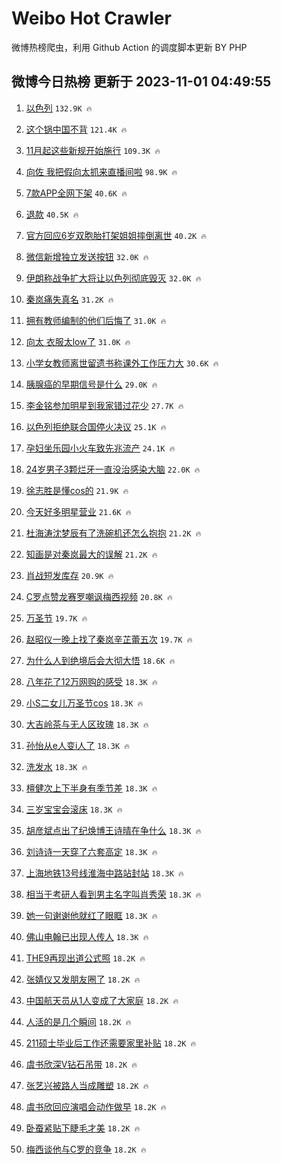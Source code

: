 # Weibo Hot Crawler 



微博热榜爬虫，利用 Github Action 的调度脚本更新 BY PHP 


## 微博今日热榜 更新于 2023-11-01 04:49:55 
1. [以色列](https://s.weibo.com/weibo?q=%23%E4%BB%A5%E8%89%B2%E5%88%97%23&t=31&band_rank=1&Refer=top) `132.9K 🔥` 

1. [这个锅中国不背](https://s.weibo.com/weibo?q=%23%E8%BF%99%E4%B8%AA%E9%94%85%E4%B8%AD%E5%9B%BD%E4%B8%8D%E8%83%8C%23&t=31&band_rank=2&Refer=top) `121.4K 🔥` 

1. [11月起这些新规开始施行](https://s.weibo.com/weibo?q=%2311%E6%9C%88%E8%B5%B7%E8%BF%99%E4%BA%9B%E6%96%B0%E8%A7%84%E5%BC%80%E5%A7%8B%E6%96%BD%E8%A1%8C%23&t=31&band_rank=3&Refer=top) `109.3K 🔥` 

1. [向佐 我把假向太抓来直播间啦](https://s.weibo.com/weibo?q=%E5%90%91%E4%BD%90%20%E6%88%91%E6%8A%8A%E5%81%87%E5%90%91%E5%A4%AA%E6%8A%93%E6%9D%A5%E7%9B%B4%E6%92%AD%E9%97%B4%E5%95%A6&t=31&band_rank=4&Refer=top) `98.9K 🔥` 

1. [7款APP全网下架](https://s.weibo.com/weibo?q=%237%E6%AC%BEAPP%E5%85%A8%E7%BD%91%E4%B8%8B%E6%9E%B6%23&t=31&band_rank=5&Refer=top) `40.6K 🔥` 

1. [退款](https://s.weibo.com/weibo?q=%E9%80%80%E6%AC%BE&t=31&band_rank=6&Refer=top) `40.5K 🔥` 

1. [官方回应6岁双胞胎打架姐姐摔倒离世](https://s.weibo.com/weibo?q=%23%E5%AE%98%E6%96%B9%E5%9B%9E%E5%BA%946%E5%B2%81%E5%8F%8C%E8%83%9E%E8%83%8E%E6%89%93%E6%9E%B6%E5%A7%90%E5%A7%90%E6%91%94%E5%80%92%E7%A6%BB%E4%B8%96%23&t=31&band_rank=7&Refer=top) `40.2K 🔥` 

1. [微信新增独立发送按钮](https://s.weibo.com/weibo?q=%23%E5%BE%AE%E4%BF%A1%E6%96%B0%E5%A2%9E%E7%8B%AC%E7%AB%8B%E5%8F%91%E9%80%81%E6%8C%89%E9%92%AE%23&t=31&band_rank=8&Refer=top) `32.0K 🔥` 

1. [伊朗称战争扩大将让以色列彻底毁灭](https://s.weibo.com/weibo?q=%23%E4%BC%8A%E6%9C%97%E7%A7%B0%E6%88%98%E4%BA%89%E6%89%A9%E5%A4%A7%E5%B0%86%E8%AE%A9%E4%BB%A5%E8%89%B2%E5%88%97%E5%BD%BB%E5%BA%95%E6%AF%81%E7%81%AD%23&t=31&band_rank=9&Refer=top) `32.0K 🔥` 

1. [秦岚痛失真名](https://s.weibo.com/weibo?q=%23%E7%A7%A6%E5%B2%9A%E7%97%9B%E5%A4%B1%E7%9C%9F%E5%90%8D%23&t=31&band_rank=10&Refer=top) `31.2K 🔥` 

1. [拥有教师编制的他们后悔了](https://s.weibo.com/weibo?q=%23%E6%8B%A5%E6%9C%89%E6%95%99%E5%B8%88%E7%BC%96%E5%88%B6%E7%9A%84%E4%BB%96%E4%BB%AC%E5%90%8E%E6%82%94%E4%BA%86%23&t=31&band_rank=11&Refer=top) `31.0K 🔥` 

1. [向太 衣服太low了](https://s.weibo.com/weibo?q=%E5%90%91%E5%A4%AA%20%E8%A1%A3%E6%9C%8D%E5%A4%AAlow%E4%BA%86&t=31&band_rank=12&Refer=top) `31.0K 🔥` 

1. [小学女教师离世留遗书称课外工作压力大](https://s.weibo.com/weibo?q=%23%E5%B0%8F%E5%AD%A6%E5%A5%B3%E6%95%99%E5%B8%88%E7%A6%BB%E4%B8%96%E7%95%99%E9%81%97%E4%B9%A6%E7%A7%B0%E8%AF%BE%E5%A4%96%E5%B7%A5%E4%BD%9C%E5%8E%8B%E5%8A%9B%E5%A4%A7%23&t=31&band_rank=13&Refer=top) `30.6K 🔥` 

1. [胰腺癌的早期信号是什么](https://s.weibo.com/weibo?q=%23%E8%83%B0%E8%85%BA%E7%99%8C%E7%9A%84%E6%97%A9%E6%9C%9F%E4%BF%A1%E5%8F%B7%E6%98%AF%E4%BB%80%E4%B9%88%23&t=31&band_rank=14&Refer=top) `29.0K 🔥` 

1. [李金铭参加明星到我家错过花少](https://s.weibo.com/weibo?q=%23%E6%9D%8E%E9%87%91%E9%93%AD%E5%8F%82%E5%8A%A0%E6%98%8E%E6%98%9F%E5%88%B0%E6%88%91%E5%AE%B6%E9%94%99%E8%BF%87%E8%8A%B1%E5%B0%91%23&t=31&band_rank=15&Refer=top) `27.7K 🔥` 

1. [以色列拒绝联合国停火决议](https://s.weibo.com/weibo?q=%23%E4%BB%A5%E8%89%B2%E5%88%97%E6%8B%92%E7%BB%9D%E8%81%94%E5%90%88%E5%9B%BD%E5%81%9C%E7%81%AB%E5%86%B3%E8%AE%AE%23&t=31&band_rank=16&Refer=top) `25.1K 🔥` 

1. [孕妇坐乐园小火车致先兆流产](https://s.weibo.com/weibo?q=%23%E5%AD%95%E5%A6%87%E5%9D%90%E4%B9%90%E5%9B%AD%E5%B0%8F%E7%81%AB%E8%BD%A6%E8%87%B4%E5%85%88%E5%85%86%E6%B5%81%E4%BA%A7%23&t=31&band_rank=17&Refer=top) `24.1K 🔥` 

1. [24岁男子3颗烂牙一直没治感染大脑](https://s.weibo.com/weibo?q=%2324%E5%B2%81%E7%94%B7%E5%AD%903%E9%A2%97%E7%83%82%E7%89%99%E4%B8%80%E7%9B%B4%E6%B2%A1%E6%B2%BB%E6%84%9F%E6%9F%93%E5%A4%A7%E8%84%91%23&t=31&band_rank=18&Refer=top) `22.0K 🔥` 

1. [徐志胜是懂cos的](https://s.weibo.com/weibo?q=%23%E5%BE%90%E5%BF%97%E8%83%9C%E6%98%AF%E6%87%82cos%E7%9A%84%23&t=31&band_rank=19&Refer=top) `21.9K 🔥` 

1. [今天好多明星营业](https://s.weibo.com/weibo?q=%23%E4%BB%8A%E5%A4%A9%E5%A5%BD%E5%A4%9A%E6%98%8E%E6%98%9F%E8%90%A5%E4%B8%9A%23&t=31&band_rank=20&Refer=top) `21.6K 🔥` 

1. [杜海涛沈梦辰有了洗碗机还怎么抱抱](https://s.weibo.com/weibo?q=%23%E6%9D%9C%E6%B5%B7%E6%B6%9B%E6%B2%88%E6%A2%A6%E8%BE%B0%E6%9C%89%E4%BA%86%E6%B4%97%E7%A2%97%E6%9C%BA%E8%BF%98%E6%80%8E%E4%B9%88%E6%8A%B1%E6%8A%B1%23&t=31&band_rank=21&Refer=top) `21.2K 🔥` 

1. [知画是对秦岚最大的误解](https://s.weibo.com/weibo?q=%23%E7%9F%A5%E7%94%BB%E6%98%AF%E5%AF%B9%E7%A7%A6%E5%B2%9A%E6%9C%80%E5%A4%A7%E7%9A%84%E8%AF%AF%E8%A7%A3%23&t=31&band_rank=22&Refer=top) `21.2K 🔥` 

1. [肖战短发库存](https://s.weibo.com/weibo?q=%23%E8%82%96%E6%88%98%E7%9F%AD%E5%8F%91%E5%BA%93%E5%AD%98%23&t=31&band_rank=23&Refer=top) `20.9K 🔥` 

1. [C罗点赞龙赛罗嘲讽梅西视频](https://s.weibo.com/weibo?q=%23C%E7%BD%97%E7%82%B9%E8%B5%9E%E9%BE%99%E8%B5%9B%E7%BD%97%E5%98%B2%E8%AE%BD%E6%A2%85%E8%A5%BF%E8%A7%86%E9%A2%91%23&t=31&band_rank=24&Refer=top) `20.8K 🔥` 

1. [万圣节](https://s.weibo.com/weibo?q=%E4%B8%87%E5%9C%A3%E8%8A%82&t=31&band_rank=25&Refer=top) `19.7K 🔥` 

1. [赵昭仪一晚上找了秦岚辛芷蕾五次](https://s.weibo.com/weibo?q=%23%E8%B5%B5%E6%98%AD%E4%BB%AA%E4%B8%80%E6%99%9A%E4%B8%8A%E6%89%BE%E4%BA%86%E7%A7%A6%E5%B2%9A%E8%BE%9B%E8%8A%B7%E8%95%BE%E4%BA%94%E6%AC%A1%23&t=31&band_rank=26&Refer=top) `19.7K 🔥` 

1. [为什么人到绝境后会大彻大悟](https://s.weibo.com/weibo?q=%E4%B8%BA%E4%BB%80%E4%B9%88%E4%BA%BA%E5%88%B0%E7%BB%9D%E5%A2%83%E5%90%8E%E4%BC%9A%E5%A4%A7%E5%BD%BB%E5%A4%A7%E6%82%9F&t=31&band_rank=27&Refer=top) `18.6K 🔥` 

1. [八年花了12万网购的感受](https://s.weibo.com/weibo?q=%23%E5%85%AB%E5%B9%B4%E8%8A%B1%E4%BA%8612%E4%B8%87%E7%BD%91%E8%B4%AD%E7%9A%84%E6%84%9F%E5%8F%97%23&t=31&band_rank=28&Refer=top) `18.3K 🔥` 

1. [小S二女儿万圣节cos](https://s.weibo.com/weibo?q=%23%E5%B0%8FS%E4%BA%8C%E5%A5%B3%E5%84%BF%E4%B8%87%E5%9C%A3%E8%8A%82cos%23&t=31&band_rank=29&Refer=top) `18.3K 🔥` 

1. [大吉岭茶与无人区玫瑰](https://s.weibo.com/weibo?q=%E5%A4%A7%E5%90%89%E5%B2%AD%E8%8C%B6%E4%B8%8E%E6%97%A0%E4%BA%BA%E5%8C%BA%E7%8E%AB%E7%91%B0&t=31&band_rank=30&Refer=top) `18.3K 🔥` 

1. [孙怡从e人变i人了](https://s.weibo.com/weibo?q=%23%E5%AD%99%E6%80%A1%E4%BB%8Ee%E4%BA%BA%E5%8F%98i%E4%BA%BA%E4%BA%86%23&t=31&band_rank=31&Refer=top) `18.3K 🔥` 

1. [洗发水](https://s.weibo.com/weibo?q=%E6%B4%97%E5%8F%91%E6%B0%B4&t=31&band_rank=32&Refer=top) `18.3K 🔥` 

1. [檀健次上下半身有季节差](https://s.weibo.com/weibo?q=%23%E6%AA%80%E5%81%A5%E6%AC%A1%E4%B8%8A%E4%B8%8B%E5%8D%8A%E8%BA%AB%E6%9C%89%E5%AD%A3%E8%8A%82%E5%B7%AE%23&t=31&band_rank=33&Refer=top) `18.3K 🔥` 

1. [三岁宝宝会滚床](https://s.weibo.com/weibo?q=%E4%B8%89%E5%B2%81%E5%AE%9D%E5%AE%9D%E4%BC%9A%E6%BB%9A%E5%BA%8A&t=31&band_rank=34&Refer=top) `18.3K 🔥` 

1. [胡彦斌点出了纪焕博王诗晴在争什么](https://s.weibo.com/weibo?q=%23%E8%83%A1%E5%BD%A6%E6%96%8C%E7%82%B9%E5%87%BA%E4%BA%86%E7%BA%AA%E7%84%95%E5%8D%9A%E7%8E%8B%E8%AF%97%E6%99%B4%E5%9C%A8%E4%BA%89%E4%BB%80%E4%B9%88%23&t=31&band_rank=35&Refer=top) `18.3K 🔥` 

1. [刘诗诗一天穿了六套高定](https://s.weibo.com/weibo?q=%E5%88%98%E8%AF%97%E8%AF%97%E4%B8%80%E5%A4%A9%E7%A9%BF%E4%BA%86%E5%85%AD%E5%A5%97%E9%AB%98%E5%AE%9A&t=31&band_rank=36&Refer=top) `18.3K 🔥` 

1. [上海地铁13号线淮海中路站封站](https://s.weibo.com/weibo?q=%23%E4%B8%8A%E6%B5%B7%E5%9C%B0%E9%93%8113%E5%8F%B7%E7%BA%BF%E6%B7%AE%E6%B5%B7%E4%B8%AD%E8%B7%AF%E7%AB%99%E5%B0%81%E7%AB%99%23&t=31&band_rank=37&Refer=top) `18.3K 🔥` 

1. [相当于考研人看到男主名字叫肖秀荣](https://s.weibo.com/weibo?q=%E7%9B%B8%E5%BD%93%E4%BA%8E%E8%80%83%E7%A0%94%E4%BA%BA%E7%9C%8B%E5%88%B0%E7%94%B7%E4%B8%BB%E5%90%8D%E5%AD%97%E5%8F%AB%E8%82%96%E7%A7%80%E8%8D%A3&t=31&band_rank=38&Refer=top) `18.3K 🔥` 

1. [她一句谢谢他就红了眼眶](https://s.weibo.com/weibo?q=%23%E5%A5%B9%E4%B8%80%E5%8F%A5%E8%B0%A2%E8%B0%A2%E4%BB%96%E5%B0%B1%E7%BA%A2%E4%BA%86%E7%9C%BC%E7%9C%B6%23&t=31&band_rank=39&Refer=top) `18.3K 🔥` 

1. [佛山电翰已出现人传人](https://s.weibo.com/weibo?q=%23%E4%BD%9B%E5%B1%B1%E7%94%B5%E7%BF%B0%E5%B7%B2%E5%87%BA%E7%8E%B0%E4%BA%BA%E4%BC%A0%E4%BA%BA%23&t=31&band_rank=40&Refer=top) `18.3K 🔥` 

1. [THE9再现出道公式照](https://s.weibo.com/weibo?q=%23THE9%E5%86%8D%E7%8E%B0%E5%87%BA%E9%81%93%E5%85%AC%E5%BC%8F%E7%85%A7%23&t=31&band_rank=41&Refer=top) `18.2K 🔥` 

1. [张婧仪又发朋友圈了](https://s.weibo.com/weibo?q=%23%E5%BC%A0%E5%A9%A7%E4%BB%AA%E5%8F%88%E5%8F%91%E6%9C%8B%E5%8F%8B%E5%9C%88%E4%BA%86%23&t=31&band_rank=42&Refer=top) `18.2K 🔥` 

1. [中国航天员从1人变成了大家庭](https://s.weibo.com/weibo?q=%23%E4%B8%AD%E5%9B%BD%E8%88%AA%E5%A4%A9%E5%91%98%E4%BB%8E1%E4%BA%BA%E5%8F%98%E6%88%90%E4%BA%86%E5%A4%A7%E5%AE%B6%E5%BA%AD%23&t=31&band_rank=43&Refer=top) `18.2K 🔥` 

1. [人活的是几个瞬间](https://s.weibo.com/weibo?q=%E4%BA%BA%E6%B4%BB%E7%9A%84%E6%98%AF%E5%87%A0%E4%B8%AA%E7%9E%AC%E9%97%B4&t=31&band_rank=44&Refer=top) `18.2K 🔥` 

1. [211硕士毕业后工作还需要家里补贴](https://s.weibo.com/weibo?q=%23211%E7%A1%95%E5%A3%AB%E6%AF%95%E4%B8%9A%E5%90%8E%E5%B7%A5%E4%BD%9C%E8%BF%98%E9%9C%80%E8%A6%81%E5%AE%B6%E9%87%8C%E8%A1%A5%E8%B4%B4%23&t=31&band_rank=45&Refer=top) `18.2K 🔥` 

1. [虞书欣深V钻石吊带](https://s.weibo.com/weibo?q=%23%E8%99%9E%E4%B9%A6%E6%AC%A3%E6%B7%B1V%E9%92%BB%E7%9F%B3%E5%90%8A%E5%B8%A6%23&t=31&band_rank=46&Refer=top) `18.2K 🔥` 

1. [张艺兴被路人当成雕塑](https://s.weibo.com/weibo?q=%23%E5%BC%A0%E8%89%BA%E5%85%B4%E8%A2%AB%E8%B7%AF%E4%BA%BA%E5%BD%93%E6%88%90%E9%9B%95%E5%A1%91%23&t=31&band_rank=47&Refer=top) `18.2K 🔥` 

1. [虞书欣回应演唱会动作做早](https://s.weibo.com/weibo?q=%23%E8%99%9E%E4%B9%A6%E6%AC%A3%E5%9B%9E%E5%BA%94%E6%BC%94%E5%94%B1%E4%BC%9A%E5%8A%A8%E4%BD%9C%E5%81%9A%E6%97%A9%23&t=31&band_rank=48&Refer=top) `18.2K 🔥` 

1. [卧蚕紧贴下睫毛才美](https://s.weibo.com/weibo?q=%E5%8D%A7%E8%9A%95%E7%B4%A7%E8%B4%B4%E4%B8%8B%E7%9D%AB%E6%AF%9B%E6%89%8D%E7%BE%8E&t=31&band_rank=49&Refer=top) `18.2K 🔥` 

1. [梅西谈他与C罗的竞争](https://s.weibo.com/weibo?q=%E6%A2%85%E8%A5%BF%E8%B0%88%E4%BB%96%E4%B8%8EC%E7%BD%97%E7%9A%84%E7%AB%9E%E4%BA%89&t=31&band_rank=50&Refer=top) `18.2K 🔥` 

